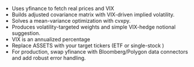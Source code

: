 - Uses yfinance to fetch real prices and VIX 
- Builds adjusted covariance matrix with VIX-driven implied volatility.
- Solves a mean-variance optimization with cvxpy.
- Produces volatility-targeted weights and simple VIX-hedge notional suggestion.
- VIX is an annualized percentage 
- Replace ASSETS with your target tickers (ETF or single-stock )
- For production, swap yfinance with Bloomberg/Polygon data connectors and add robust error handling.
